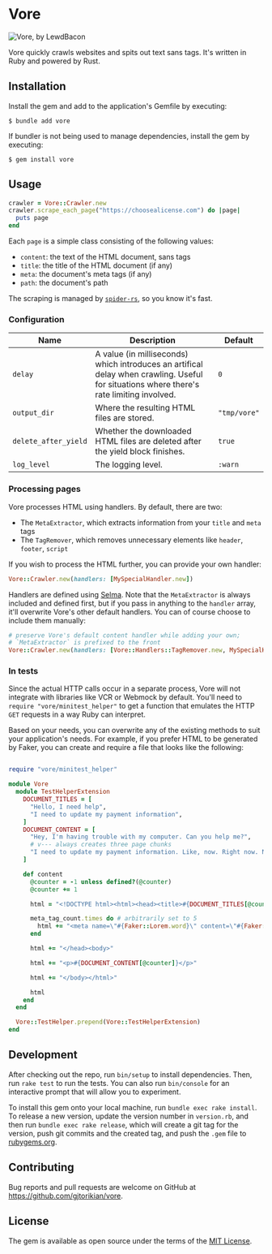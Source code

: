 # Vore

![Vore, by LewdBacon](https://github.com/user-attachments/assets/0923cc84-4cca-4d95-8a0e-4dad650525d2)

Vore quickly crawls websites and spits out text sans tags. It's written in Ruby and powered by Rust.

## Installation


Install the gem and add to the application's Gemfile by executing:

    $ bundle add vore

If bundler is not being used to manage dependencies, install the gem by executing:

    $ gem install vore

## Usage

```ruby
crawler = Vore::Crawler.new
crawler.scrape_each_page("https://choosealicense.com") do |page|
  puts page
end
```

Each `page` is a simple class consisting of the following values:

* `content`: the text of the HTML document, sans tags
* `title`: the title of the HTML document (if any)
* `meta`: the document's meta tags (if any)
* `path`: the document's path

The scraping is managed by [`spider-rs`](https://github.com/spider-rs/spider), so you know it's fast.

### Configuration

| Name                          | Description                                                                                                                                 | Default |
| ----------------------------- | ------------------------------------------------------------------------------------------------------------------------------------------- | ------- |
| `delay`                       | A value (in milliseconds) which introduces an artifical delay when crawling. Useful for situations where there's rate limiting involved. | `0` |
| `output_dir`                  | Where the resulting HTML files are stored. | `"tmp/vore"`    |
| `delete_after_yield`          | Whether the downloaded HTML files are deleted after the yield block finishes. | `true` |
| `log_level`                   | The logging level. | `:warn` |

### Processing pages

Vore processes HTML using handlers. By default, there are two:

* The `MetaExtractor`, which extracts information from your `title` and `meta` tags
* The `TagRemover`, which removes unnecessary elements like `header`, `footer`, `script`

If you wish to process the HTML further, you can provide your own handler:


```ruby
Vore::Crawler.new(handlers: [MySpecialHandler.new])
```

Handlers are defined using [Selma](https://github.com/gjtorikian/selma?tab=readme-ov-file#defining-handlers). Note that the `MetaExtractor` is always included and defined first, but if you pass in anything to the `handler` array, it'll overwrite Vore's other default handlers. You can of course choose to include them manually:


```ruby
# preserve Vore's default content handler while adding your own;
# `MetaExtractor` is prefixed to the front
Vore::Crawler.new(handlers: [Vore::Handlers::TagRemover.new, MySpecialHandler.new])
```

### In tests

Since the actual HTTP calls occur in a separate process, Vore will not integrate with libraries like VCR or Webmock by default. You'll need to `require "vore/minitest_helper"` to get a function that emulates the HTTP `GET` requests in a way Ruby can interpret.

Based on your needs, you can overwrite any of the existing methods to suit your application's needs. For example, if you prefer HTML to be generated by Faker, you can create and require a file that looks like the following:

```ruby

require "vore/minitest_helper"

module Vore
  module TestHelperExtension
    DOCUMENT_TITLES = [
      "Hello, I need help",
      "I need to update my payment information",
    ]
    DOCUMENT_CONTENT = [
      "Hey, I'm having trouble with my computer. Can you help me?",
      # v--- always creates three page chunks
      "I need to update my payment information. Like, now. Right now. Now. Can you help me? Please? Now?" + "Can you help me? Please? Now?" * 100,
    ]

    def content
      @counter = -1 unless defined?(@counter)
      @counter += 1

      html = "<!DOCTYPE html><html><head><title>#{DOCUMENT_TITLES[@counter]}</title>"

      meta_tag_count.times do # arbitrarily set to 5
        html += "<meta name=\"#{Faker::Lorem.word}\" content=\"#{Faker::Lorem.word}\" />"
      end

      html += "</head><body>"

      html += "<p>#{DOCUMENT_CONTENT[@counter]}</p>"

      html += "</body></html>"

      html
    end
  end

  Vore::TestHelper.prepend(Vore::TestHelperExtension)
end
```

## Development

After checking out the repo, run `bin/setup` to install dependencies. Then, run `rake test` to run the tests. You can also run `bin/console` for an interactive prompt that will allow you to experiment.

To install this gem onto your local machine, run `bundle exec rake install`. To release a new version, update the version number in `version.rb`, and then run `bundle exec rake release`, which will create a git tag for the version, push git commits and the created tag, and push the `.gem` file to [rubygems.org](https://rubygems.org).

## Contributing

Bug reports and pull requests are welcome on GitHub at https://github.com/gjtorikian/vore.

## License

The gem is available as open source under the terms of the [MIT License](https://opensource.org/licenses/MIT).
